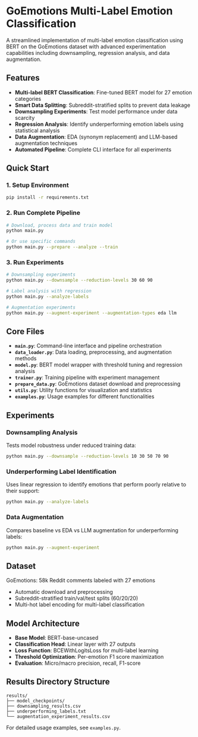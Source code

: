 # GoEmotions Multi-Label Emotion Classification

A streamlined implementation of multi-label emotion classification using BERT on the GoEmotions dataset with advanced experimentation capabilities including downsampling, regression analysis, and data augmentation.

## Features

- **Multi-label BERT Classification**: Fine-tuned BERT model for 27 emotion categories
- **Smart Data Splitting**: Subreddit-stratified splits to prevent data leakage  
- **Downsampling Experiments**: Test model performance under data scarcity
- **Regression Analysis**: Identify underperforming emotion labels using statistical analysis
- **Data Augmentation**: EDA (synonym replacement) and LLM-based augmentation techniques
- **Automated Pipeline**: Complete CLI interface for all experiments

## Quick Start

### 1. Setup Environment
```bash
pip install -r requirements.txt
```

### 2. Run Complete Pipeline
```bash
# Download, process data and train model
python main.py

# Or use specific commands
python main.py --prepare --analyze --train
```

### 3. Run Experiments
```bash
# Downsampling experiments
python main.py --downsample --reduction-levels 30 60 90

# Label analysis with regression
python main.py --analyze-labels

# Augmentation experiments
python main.py --augment-experiment --augmentation-types eda llm
```

## Core Files

- **`main.py`**: Command-line interface and pipeline orchestration
- **`data_loader.py`**: Data loading, preprocessing, and augmentation methods
- **`model.py`**: BERT model wrapper with threshold tuning and regression analysis
- **`trainer.py`**: Training pipeline with experiment management
- **`prepare_data.py`**: GoEmotions dataset download and preprocessing
- **`utils.py`**: Utility functions for visualization and statistics
- **`examples.py`**: Usage examples for different functionalities

## Experiments

### Downsampling Analysis
Tests model robustness under reduced training data:
```bash
python main.py --downsample --reduction-levels 10 30 50 70 90
```

### Underperforming Label Identification
Uses linear regression to identify emotions that perform poorly relative to their support:
```bash
python main.py --analyze-labels
```

### Data Augmentation
Compares baseline vs EDA vs LLM augmentation for underperforming labels:
```bash
python main.py --augment-experiment
```

## Dataset

GoEmotions: 58k Reddit comments labeled with 27 emotions
- Automatic download and preprocessing
- Subreddit-stratified train/val/test splits (60/20/20)
- Multi-hot label encoding for multi-label classification

## Model Architecture

- **Base Model**: BERT-base-uncased
- **Classification Head**: Linear layer with 27 outputs
- **Loss Function**: BCEWithLogitsLoss for multi-label learning
- **Threshold Optimization**: Per-emotion F1 score maximization
- **Evaluation**: Micro/macro precision, recall, F1-score

## Results Directory Structure
```
results/
├── model_checkpoints/
├── downsampling_results.csv
├── underperforming_labels.txt
└── augmentation_experiment_results.csv
```

For detailed usage examples, see `examples.py`.

